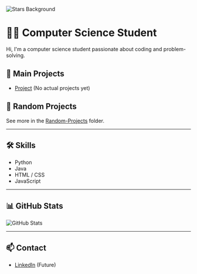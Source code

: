 ![Stars Background]([https://cdn.pixabay.com/photo/2016/11/29/03/53/abstract-1868493_960_720.jpg](https://unsplash.com/photos/the-night-sky-is-filled-with-stars-Q_RBVFFXR_g))

# 👨‍💻 Computer Science Student

Hi, I'm a computer science student passionate about coding and problem-solving.

## 🚀 Main Projects

- [Project](https://github.com/FallenOw1/project) (No actual projects yet)

## 🧪 Random Projects

See more in the [Random-Projects](./Random-Projects/) folder.

---

## 🛠️ Skills

- Python
- Java
- HTML / CSS
- JavaScript

---

## 📊 GitHub Stats

![GitHub Stats](https://github-readme-stats.vercel.app/api?username=FallenOw1&show_icons=true&hide_title=true&hide=prs&count_private=true)

---

## 📫 Contact

- [LinkedIn](https://linkedin.com/in/your-actual-linkedin-profile) (Future)
